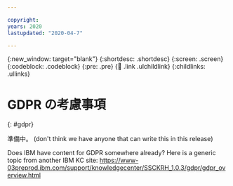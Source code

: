 ```yaml
---

copyright:
years: 2020
lastupdated: "2020-04-7"

---
```


{:new_window: target="blank"}
{:shortdesc: .shortdesc}
{:screen: .screen}
{:codeblock: .codeblock}
{:pre: .pre}
{:child: .link .ulchildlink}
{:childlinks: .ullinks}

# GDPR の考慮事項
{: #gdpr}

準備中。 (don't think we have anyone that can write this in this release)

Does IBM have content for GDPR somewhere already? Here is a generic topic from another IBM KC site: https://www-03preprod.ibm.com/support/knowledgecenter/SSCKRH_1.0.3/gdpr/gdpr_overview.html

